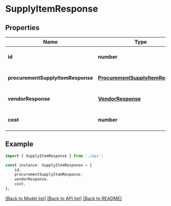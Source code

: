 # SupplyItemResponse


## Properties

Name | Type | Description | Notes
------------ | ------------- | ------------- | -------------
**id** | **number** |  | [optional] [default to undefined]
**procurementSupplyItemResponse** | [**ProcurementSupplyItemResponse**](ProcurementSupplyItemResponse.md) |  | [optional] [default to undefined]
**vendorResponse** | [**VendorResponse**](VendorResponse.md) |  | [optional] [default to undefined]
**cost** | **number** |  | [optional] [default to undefined]

## Example

```typescript
import { SupplyItemResponse } from './api';

const instance: SupplyItemResponse = {
    id,
    procurementSupplyItemResponse,
    vendorResponse,
    cost,
};
```

[[Back to Model list]](../README.md#documentation-for-models) [[Back to API list]](../README.md#documentation-for-api-endpoints) [[Back to README]](../README.md)
